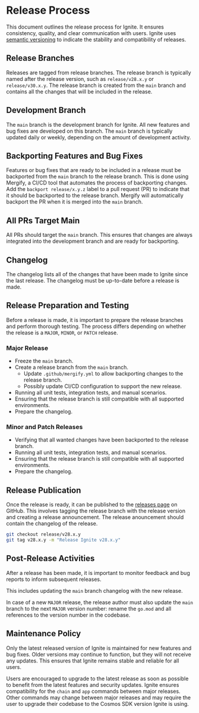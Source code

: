 # Release Process

This document outlines the release process for Ignite. It ensures consistency, quality, and clear communication with users.
Ignite uses [semantic versioning](https://semver.org/) to indicate the stability and compatibility of releases.

## Release Branches

Releases are tagged from release branches. The release branch is typically named after the release version, such as `release/v28.x.y` or `release/v30.x.y`. The release branch is created from the `main` branch and contains all the changes that will be included in the release.

## Development Branch

The `main` branch is the development branch for Ignite. All new features and bug fixes are developed on this branch. The `main` branch is typically updated daily or weekly, depending on the amount of development activity.

## Backporting Features and Bug Fixes

Features or bug fixes that are ready to be included in a release must be backported from the `main` branch to the release branch. This is done using Mergify, a CI/CD tool that automates the process of backporting changes. Add the `backport release/x.y.z` label to a pull request (PR) to indicate that it should be backported to the release branch. Mergify will automatically backport the PR when it is merged into the `main` branch.

## All PRs Target Main

All PRs should target the `main` branch. This ensures that changes are always integrated into the development branch and are ready for backporting.

## Changelog

The changelog lists all of the changes that have been made to Ignite since the last release. The changelog must be up-to-date before a release is made.

## Release Preparation and Testing

Before a release is made, it is important to prepare the release branches and perform thorough testing.
The process differs depending on whether the release is a `MAJOR`, `MINOR`, or `PATCH` release.

### Major Release

* Freeze the `main` branch.
* Create a release branch from the `main` branch.
  * Update `.github/mergify.yml` to allow backporting changes to the release branch.
  * Possibly update CI/CD configuration to support the new release.
* Running all unit tests, integration tests, and manual scenarios.
* Ensuring that the release branch is still compatible with all supported environments.
* Prepare the changelog.

### Minor and Patch Releases

* Verifying that all wanted changes have been backported to the release branch.
* Running all unit tests, integration tests, and manual scenarios.
* Ensuring that the release branch is still compatible with all supported environments.
* Prepare the changelog.

## Release Publication

Once the release is ready, it can be published to the [releases page](https://github.com/ignite/cli/releases) on GitHub. This involves tagging the release branch with the release version and creating a release announcement. The release anouncement should contain the changelog of the release.

```bash
git checkout release/v28.x.y
git tag v28.x.y -m "Release Ignite v28.x.y"
```

## Post-Release Activities

After a release has been made, it is important to monitor feedback and bug reports to inform subsequent releases.

This includes updating the `main` branch changelog with the new release.

In case of a new `MAJOR` release, the release author must also update the `main` branch to the next `MAJOR` version number: rename the `go.mod` and all references to the version number in the codebase.

## Maintenance Policy

Only the latest released version of Ignite is maintained for new features and bug fixes. Older versions may continue to function, but they will not receive any updates. This ensures that Ignite remains stable and reliable for all users.

Users are encouraged to upgrade to the latest release as soon as possible to benefit from the latest features and security updates.
Ignite ensures compatibility for the `chain` and `app` commands between major releases.
Other commands may change between major releases and may require the user to upgrade their codebase to the Cosmos SDK version Ignite is using.
